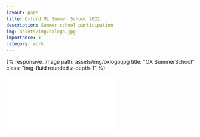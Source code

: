 ```yaml
---
layout: page
title: Oxford ML Summer School 2022
description: Summer school participation
img: assets/img/oxlogo.jpg
importance: 1
category: work
---
```


{% responsive_image path: assets/img/oxlogo.jpg title: "OX SummerSchool" class: "img-fluid rounded z-depth-1" %}

![oxfordsummerschool](/assets/pdf/OxML22.pdf)
